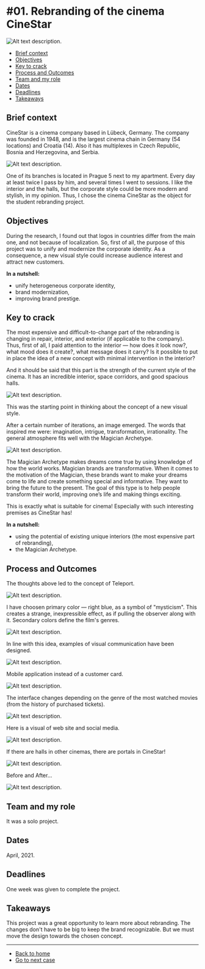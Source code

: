 # #01. Rebranding of the cinema CineStar

![Alt text description.](images/cinestar/cinestar-opening.png)

- [Brief context](#brief-context)
- [Objectives](#objectives)
- [Key to crack](#key-to-crack)
- [Process and Outcomes](#process-and-outcomes)
- [Team and my role](#team-and-my-role)
- [Dates](#dates)
- [Deadlines](#deadlines)
- [Takeaways](#takeaways)

## Brief context
CineStar is a cinema company based in Lübeck, Germany. 
The company was founded in 1948, and is the largest cinema chain in Germany (54 locations) and Croatia (14). Also it has multiplexes in Czech Republic, Bosnia and Herzegovina, and Serbia.

![Alt text description.](images/cinestar/cinestar-context.png)

One of its branches is located in Prague 5 next to my apartment. Every day at least twice I pass by him, and several times I went to sessions. I like the interior and the halls, but the corporate style could be more modern and stylish, in my opinion. Thus, I chose the cinema CineStar as the object for the student rebranding project. 


## Objectives
During the research, I found out that logos in countries differ from the main one, and not because of localization. So, first of all, the purpose of this project was to unify and modernize the corporate identity. As a consequence, a new visual style could increase audience interest and attract new customers.

**In a nutshell:**
- unify heterogeneous corporate identity,
- brand modernization,
- improving brand prestige.

## Key to crack
The most expensive and difficult-to-change part of the rebranding is changing in repair, interior, and exterior (if applicable to the company).
Thus, first of all, I paid attention to the interior — how does it look now?, what mood does it create?, what message does it carry? Is it possible to put in place the idea of a new concept with minimal intervention in the interior?

And it should be said that this part is the strength of the current style of the cinema. It has an incredible interior, space corridors, and good spacious halls.

![Alt text description.](images/cinestar/cinestar-halls.png)

This was the starting point in thinking about the concept of a new visual style.

After a certain number of iterations, an image emerged. The words that inspired me were: imagination, intrigue, transformation, irrationality.
The general atmosphere fits well with the Magician Archetype.

![Alt text description.](images/cinestar/cinestar-archetype.png)

The Magician Archetype makes dreams come true by using knowledge of how the world works. Magician brands are transformative. 
When it comes to the motivation of the Magician, these brands want to make your dreams come to life and create something special and informative. They want to bring the future to the present. The goal of this type is to help people transform their world, improving one’s life and making things exciting.

This is exactly what is suitable for cinema! Especially with such interesting premises as CineStar has!

**In a nutshell:**
- using the potential of existing unique interiors (the most expensive part of rebranding),
- the Magician Archetype.

## Process and Outcomes
The thoughts above led to the concept of Teleport.

![Alt text description.](images/cinestar/cinestar-teleport.png)

I have choosen primary color — right blue, as a symbol of "mysticism". This creates a strange, inexpressible effect, as if pulling the observer along with it. 
Secondary colors define the film's genres.

![Alt text description.](images/cinestar/cinestar-colors.png)

In line with this idea, examples of visual communication have been designed.

![Alt text description.](images/cinestar/cinestar-mockup1.png)

Mobile application instead of a customer card.

![Alt text description.](images/cinestar/cinestar-app1.png)

The interface changes depending on the genre of the most watched movies (from the history of purchased tickets).

![Alt text description.](images/cinestar/cinestar-app2.png)

Here is a visual of web site and social media.

![Alt text description.](images/cinestar/cinestar-social.png)

If there are halls in other cinemas, there are portals in CineStar!

![Alt text description.](images/cinestar/cinestar-portals.png)

Before and After...

![Alt text description.](images/cinestar/cinestar-before-and-after.png)


## Team and my role
It was a solo project.

## Dates
April, 2021.

## Deadlines
One week was given to complete the project.

## Takeaways
This project was a great opportunity to learn more about rebranding. The changes don't have to be big to keep the brand recognizable. But we must move the design towards the chosen concept.


___
- [Back to home](index.md)
- [Go to next case](#case-study-02.md)
